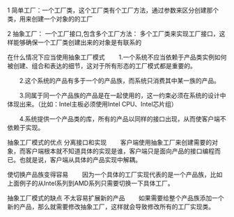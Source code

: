 1 简单工厂：一个工厂类，这个工厂类有个工厂方法，通过参数来区分创建那个类，用来创建一个对象的的工厂

2 抽象工厂： 一个工厂接口,包含多个工厂方法： 多个工厂类来实现工厂接口，这样能够确保一个工厂类创建出来的对象是有联系的

在什么情况下应当使用抽象工厂模式
　　1.一个系统不应当依赖于产品类实例如何被创建、组合和表达的细节，这对于所有形态的工厂模式都是重要的。

　　2.这个系统的产品有多于一个的产品族，而系统只消费其中某一族的产品。

　　3.同属于同一个产品族的产品是在一起使用的，这一约束必须在系统的设计中体现出来。（比如：Intel主板必须使用Intel CPU、Intel芯片组）

　　4.系统提供一个产品类的库，所有的产品以同样的接口出现，从而使客户端不依赖于实现。


抽象工厂模式的优点
分离接口和实现
　　客户端使用抽象工厂来创建需要的对象，而客户端根本就不知道具体的实现是谁，客户端只是面向产品的接口编程而已。也就是说，客户端从具体的产品实现中解耦。

使切换产品族变得容易
　　因为一个具体的工厂实现代表的是一个产品族，比如上面例子的从Intel系列到AMD系列只需要切换一下具体工厂。

抽象工厂模式的缺点
不太容易扩展新的产品
　　如果需要给整个产品族添加一个新的产品，那么就需要修改抽象工厂，这样就会导致修改所有的工厂实现类。
